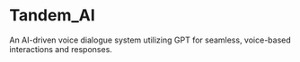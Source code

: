 # Tandem_AI
An AI-driven voice dialogue system utilizing GPT for seamless, voice-based interactions and responses.
